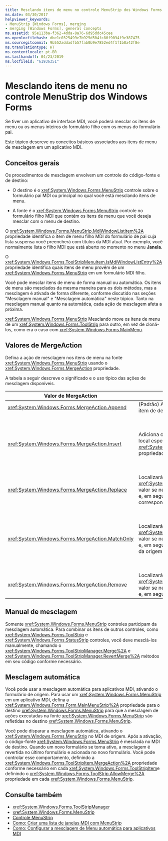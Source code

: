 ```yaml
---
title: Mesclando itens de menu no controle MenuStrip dos Windows Forms
ms.date: 03/30/2017
helpviewer_keywords:
- MenuStrip [Windows Forms], merging
- merging [Windows Forms], general concepts
ms.assetid: 95e113ba-f362-4dda-8a76-6d95ddc45cee
ms.openlocfilehash: dbe1c0325499e7b925d504fc80f9034f9e387475
ms.sourcegitcommit: 9b552addadfb57fab0b9e7852ed4f1f1b8a42f8e
ms.translationtype: HT
ms.contentlocale: pt-BR
ms.lasthandoff: 04/23/2019
ms.locfileid: "61936351"
---
```

# <a name="merging-menu-items-in-the-windows-forms-menustrip-control"></a>Mesclando itens de menu no controle MenuStrip dos Windows Forms
Se tiver um aplicativo de interface MDI, você poderá mesclar os itens de menu ou os menus inteiros do formulário filho com os menus do formulário pai.  
  
 Este tópico descreve os conceitos básicos associados aos itens de menu de mesclagem em um aplicativo MDI.  
  
## <a name="general-concepts"></a>Conceitos gerais  
 Os procedimentos de mesclagem envolvem um controle do código-fonte e de destino:  
  
- O destino é o <xref:System.Windows.Forms.MenuStrip> controle sobre o formulário pai MDI ou principal no qual você está mesclando itens de menu.  
  
- A fonte é o <xref:System.Windows.Forms.MenuStrip> controle no formulário filho MDI que contém os itens de menu que você deseja mesclar com o menu de destino.  
  
 O <xref:System.Windows.Forms.MenuStrip.MdiWindowListItem%2A> propriedade identifica o item de menu filho MDI do formulário de pai cuja lista suspensa você preencherá com títulos da MDI atual. Por exemplo, você normalmente lista o filho MDI que está aberto no momento no menu **Janela**.  
  
 O <xref:System.Windows.Forms.ToolStripMenuItem.IsMdiWindowListEntry%2A> propriedade identifica quais itens de menu provêm de um <xref:System.Windows.Forms.MenuStrip> em um formulário MDI filho.  
  
 Você pode mesclar itens de menu de forma manual ou automática. Os itens de menu são mesclados da mesma maneira para os dois métodos, mas a mesclagem é ativada de forma diferente, conforme discutido nas seções "Mesclagem manual" e "Mesclagem automática" neste tópico. Tanto na mesclagem manual quanto na automática, cada ação de mesclagem afeta a próxima.  
  
 <xref:System.Windows.Forms.MenuStrip> Mesclando move os itens de menu de um <xref:System.Windows.Forms.ToolStrip> para outro, em vez de cloná-los, como era o caso com <xref:System.Windows.Forms.MainMenu>.  
  
## <a name="mergeaction-values"></a>Valores de MergeAction  
 Defina a ação de mesclagem nos itens de menu na fonte <xref:System.Windows.Forms.MenuStrip> usando o <xref:System.Windows.Forms.MergeAction> propriedade.  
  
 A tabela a seguir descreve o significado e o uso típico das ações de mesclagem disponíveis.  
  
|Valor de MergeAction|Descrição|Uso típico|  
|-----------------------|-----------------|-----------------|  
|<xref:System.Windows.Forms.MergeAction.Append>|(Padrão) Adiciona o item de origem ao final da coleção do item de destino.|Adicionar itens de menu no final do menu quando alguma parte do programa é ativada.|  
|<xref:System.Windows.Forms.MergeAction.Insert>|Adiciona o item de origem à coleção do item de destino, no local especificado pelo <xref:System.Windows.Forms.ToolStripItem.MergeIndex%2A> propriedade definida no item de origem.|Adicionar itens de menu no início ou no meio do menu quando alguma parte do programa é ativada.<br /><br /> Se o valor de <xref:System.Windows.Forms.ToolStripItem.MergeIndex%2A> é o mesmo para ambos os itens de menu, eles são adicionados na ordem inversa. Definir <xref:System.Windows.Forms.ToolStripItem.MergeIndex%2A> adequadamente para preservar a ordem original.|  
|<xref:System.Windows.Forms.MergeAction.Replace>|Localizará uma correspondência de texto ou usará o <xref:System.Windows.Forms.ToolStripItem.MergeIndex%2A> valor se nenhuma correspondência de texto for encontrada e, em seguida, substitui o item de menu de destino correspondente pelo item de menu de origem.|Substituir um item de menu de destino por um item de menu de origem de mesmo nome que faz algo diferente.|  
|<xref:System.Windows.Forms.MergeAction.MatchOnly>|Localizará uma correspondência de texto ou usará o <xref:System.Windows.Forms.ToolStripItem.MergeIndex%2A> valor se nenhuma correspondência de texto for encontrada e, em seguida, adiciona todos os itens de menu suspenso da origem ao destino.|Criar uma estrutura de menu que insere ou adiciona itens de menu em um submenu ou remove itens de menu de um submenu. Por exemplo, você pode adicionar um item de menu de um filho MDI para um principal <xref:System.Windows.Forms.MenuStrip> **Salvar como** menu.<br /><br /> <xref:System.Windows.Forms.MergeAction.MatchOnly> permite que você navegue pela estrutura do menu sem realizar nenhuma ação. Ele fornece uma maneira de avaliar os itens subsequentes.|  
|<xref:System.Windows.Forms.MergeAction.Remove>|Localizará uma correspondência de texto ou usará o <xref:System.Windows.Forms.ToolStripItem.MergeIndex%2A> valor se nenhuma correspondência de texto for encontrada e, em seguida, remove o item de destino.|Remover um item de menu do destino <xref:System.Windows.Forms.MenuStrip>.|  
  
## <a name="manual-merging"></a>Manual de mesclagem  
 Somente <xref:System.Windows.Forms.MenuStrip> controles participam da mesclagem automática. Para combinar os itens de outros controles, como <xref:System.Windows.Forms.ToolStrip> e <xref:System.Windows.Forms.StatusStrip> controles, você deve mesclá-los manualmente, chamando o <xref:System.Windows.Forms.ToolStripManager.Merge%2A> e <xref:System.Windows.Forms.ToolStripManager.RevertMerge%2A> métodos em seu código conforme necessário.  
  
## <a name="automatic-merging"></a>Mesclagem automática  
 Você pode usar a mesclagem automática para aplicativos MDI, ativando o formulário de origem. Para usar um <xref:System.Windows.Forms.MenuStrip> em um aplicativo MDI, defina a <xref:System.Windows.Forms.Form.MainMenuStrip%2A> propriedade para o destino <xref:System.Windows.Forms.MenuStrip> para que a mesclagem de ações executadas na fonte <xref:System.Windows.Forms.MenuStrip> são refletidas no destino <xref:System.Windows.Forms.MenuStrip>.  
  
 Você pode disparar a mesclagem automática, ativando o <xref:System.Windows.Forms.MenuStrip> no MDI de origem. Após a ativação, o código-fonte <xref:System.Windows.Forms.MenuStrip> é mesclada no MDI de destino. Quando um novo formulário se torna ativo, a mesclagem é revertida no último formulário e acionada no novo formulário. Você pode controlar esse comportamento, definindo a <xref:System.Windows.Forms.ToolStripItem.MergeAction%2A> propriedade conforme necessário em cada <xref:System.Windows.Forms.ToolStripItem>e definindo o <xref:System.Windows.Forms.ToolStrip.AllowMerge%2A> propriedade em cada <xref:System.Windows.Forms.MenuStrip>.  
  
## <a name="see-also"></a>Consulte também

- <xref:System.Windows.Forms.ToolStripManager>
- <xref:System.Windows.Forms.MenuStrip>
- [Controle MenuStrip](menustrip-control-windows-forms.md)
- [Como: Criar uma lista de janelas MDI com MenuStrip](how-to-create-an-mdi-window-list-with-menustrip-windows-forms.md)
- [Como: Configurar a mesclagem de Menu automática para aplicativos MDI](how-to-set-up-automatic-menu-merging-for-mdi-applications.md)
